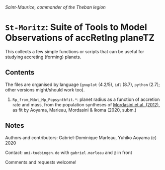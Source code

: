 _Saint-Maurice, commander of the Theban legion_

# `St-Moritz`: Suite of Tools to Model Observations of accRetIng planeTZ

This collects a few simple functions or scripts that can be useful for studying accreting (forming) planets.

## Contents

The files are organised by language (`gnuplot` (4.2/5), `idl` (8.7), `python` (2.7); other versions might/should work too).

1. `Rp_from_Mdot_Mp_Popsynthfit.*`: planet radius as a function of accretion rate and mass, from the population syntheses of [Mordasini et al. (2012)](http://adsabs.harvard.edu/abs/2012A%26A...547A.112M), as fit by Aoyama, Marleau, Mordasini & Ikoma (2020, subm.)


## Notes

Authors and contributors: Gabriel-Dominique Marleau, Yuhiko Aoyama (c) 2020

Contact: `uni-tuebingen.de` with `gabriel.marleau` and `@` in front

Comments and requests welcome!
